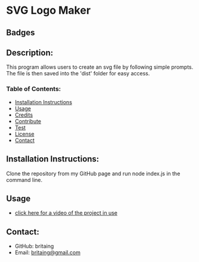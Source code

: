 
  # SVG Logo Maker 
  ## Badges
   
  ## Description:
  This program allows users to create an svg file by following simple prompts. The file is then saved into the 'dist' folder for easy access.
 
  ### Table of Contents:
  
  * [Installation Instructions](#installation)
  * [Usage](#usage)
  * [Credits](#credits)
  * [Contribute](#contribute)
  * [Test](#test)
  * [License](#license)
  * [Contact](#contact)
  
  ## Installation Instructions: 
  Clone the repository from my GitHub page and run node index.js in the command line.

  ## Usage
  
  * [click here for a video of the project in use](https://drive.google.com/file/d/1xY8xe2PHhIbmnVqZeXn8aAM-qIbc_Fat/view)


  ## Contact:
  * GitHub: britaing
  * Email:  britaing@gmail.com
